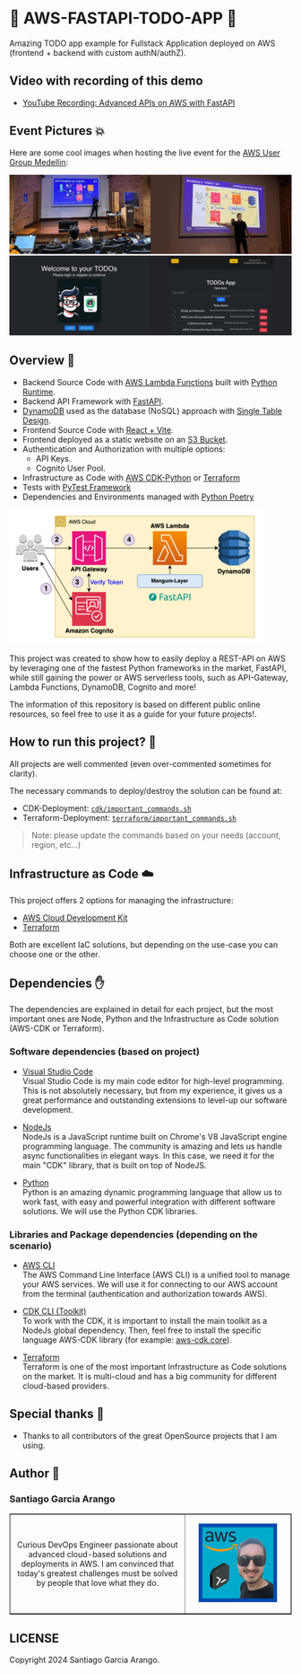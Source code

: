 # 🎺 AWS-FASTAPI-TODO-APP 🎺

Amazing TODO app example for Fullstack Application deployed on AWS (frontend + backend with custom authN/authZ).

## Video with recording of this demo

- [YouTube Recording: Advanced APIs on AWS with FastAPI](https://youtu.be/j7REV2ZO_Ec)

## Event Pictures 💥

Here are some cool images when hosting the live event for the [AWS User Group Medellin](https://www.meetup.com/aws-medellin/):

<img src="assets/photo_01_presentation.png" width=50%><img src="assets/photo_02_presentation.png" width=50%>
<br>
<img src="assets/photo_03_application.png" width=50%><img src="assets/photo_04_application.png" width=50%>
<br>

## Overview 🔮

- Backend Source Code with [AWS Lambda Functions](https://aws.amazon.com/lambda/) built with [Python Runtime](https://www.python.org).
- Backend API Framework with [FastAPI](https://fastapi.tiangolo.com).
- [DynamoDB](https://aws.amazon.com/dynamodb/) used as the database (NoSQL) approach with [Single Table Design](https://aws.amazon.com/blogs/compute/creating-a-single-table-design-with-amazon-dynamodb/).
- Frontend Source Code with [React + Vite](https://vitejs.dev).
- Frontend deployed as a static website on an [S3 Bucket](https://aws.amazon.com/s3/).
- Authentication and Authorization with multiple options:
  - API Keys.
  - Cognito User Pool.
- Infrastructure as Code with [AWS CDK-Python](https://aws.amazon.com/cdk/) or [Terraform](https://www.terraform.io)
- Tests with [PyTest Framework](https://docs.pytest.org/)
- Dependencies and Environments managed with [Python Poetry](https://python-poetry.org)

<img src="assets/aws_fastapi_todo_app.png" width=90%> <br>

This project was created to show how to easily deploy a REST-API on AWS by leveraging one of the fastest Python frameworks in the market, FastAPI, while still gaining the power or AWS serverless tools, such as API-Gateway, Lambda Functions, DynamoDB, Cognito and more!

The information of this repository is based on different public online resources, so feel free to use it as a guide for your future projects!. <br>

## How to run this project? 🎩

All projects are well commented (even over-commented sometimes for clarity). <br>

The necessary commands to deploy/destroy the solution can be found at:

- CDK-Deployment: [`cdk/important_commands.sh`](cdk/important_commands.sh)
- Terraform-Deployment: [`terraform/important_commands.sh`](terraform/important_commands.sh)

> Note: please update the commands based on your needs (account, region, etc...)

## Infrastructure as Code :cloud:

This project offers 2 options for managing the infrastructure:

- [AWS Cloud Development Kit](https://aws.amazon.com/cdk/)
- [Terraform](https://www.terraform.io)

Both are excellent IaC solutions, but depending on the use-case you can choose one or the other. <br>

## Dependencies ✋

The dependencies are explained in detail for each project, but the most important ones are Node, Python and the Infrastructure as Code solution (AWS-CDK or Terraform). <br>

### Software dependencies (based on project)

- [Visual Studio Code](https://code.visualstudio.com/) <br>
  Visual Studio Code is my main code editor for high-level programming. This is not absolutely necessary, but from my experience, it gives us a great performance and outstanding extensions to level-up our software development. <br>

- [NodeJs](https://nodejs.org/en/) <br>
  NodeJs is a JavaScript runtime built on Chrome's V8 JavaScript engine programming language. The community is amazing and lets us handle async functionalities in elegant ways. In this case, we need it for the main "CDK" library, that is built on top of NodeJS.<br>

- [Python](https://www.python.org/) <br>
  Python is an amazing dynamic programming language that allow us to work fast, with easy and powerful integration with different software solutions. We will use the Python CDK libraries.<br>

### Libraries and Package dependencies (depending on the scenario)

- [AWS CLI](https://aws.amazon.com/cli/) <br>
  The AWS Command Line Interface (AWS CLI) is a unified tool to manage your AWS services. We will use it for connecting to our AWS account from the terminal (authentication and authorization towards AWS). <br>

- [CDK CLI (Toolkit)](https://docs.aws.amazon.com/cdk/v2/guide/cli.html) <br>
  To work with the CDK, it is important to install the main toolkit as a NodeJs global dependency. Then, feel free to install the specific language AWS-CDK library (for example: [aws-cdk.core](https://pypi.org/project/aws-cdk.core/)). <br>

- [Terraform](https://www.terraform.io) <br>
  Terraform is one of the most important Infrastructure as Code solutions on the market. It is multi-cloud and has a big community for different cloud-based providers.

## Special thanks 🎁

- Thanks to all contributors of the great OpenSource projects that I am using. <br>

## Author 🎹

### Santiago Garcia Arango

<table border="1">
    <tr>
        <td>
            <p align="center">Curious DevOps Engineer passionate about advanced cloud-based solutions and deployments in AWS. I am convinced that today's greatest challenges must be solved by people that love what they do.</p>
        </td>
        <td>
            <p align="center"><img src="assets/SantiagoGarciaArango_AWS.png" width=80%></p>
        </td>
    </tr>
</table>

## LICENSE

Copyright 2024 Santiago Garcia Arango.
